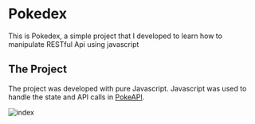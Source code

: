 # Pokedex
This is Pokedex, a simple project that I developed to learn how to manipulate RESTful Api using javascript

## The Project
The project was developed with pure Javascript. Javascript was used to handle the state and API calls in [PokeAPI](https://pokeapi.co/).

![index](https://github.com/lucavini/pokedex/blob/master/Captura%20de%20Tela%20(67).png)
